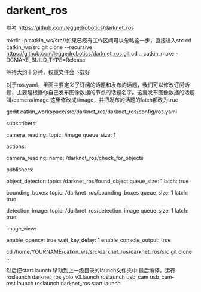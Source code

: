 # darkent_ros
参考  https://github.com/leggedrobotics/darknet_ros


mkdir -p catkin_ws/src//如果已经有工作区间可以忽略这一步，直接进入src
cd catkin_ws/src
git clone --recursive https://github.com/leggedrobotics/darknet_ros.git
cd ..
catkin_make -DCMAKE_BUILD_TYPE=Release

等待大约十分钟，权重文件会下载好

对于ros.yaml，里面主要定义了订阅的话题和发布的话题，我们可以修改订阅话题，主要是根据你自己发布图像数据的节点的话题名字。这里发布图像数据的话题叫/camera/image
这里修改成/image，并把发布的话题的latch都改为true
    
gedit catkin_workspace/src/darknet_ros/darknet_ros/config/ros.yaml

subscribers:

  camera_reading:
    topic: /image
    queue_size: 1

actions:

  camera_reading:
    name: /darknet_ros/check_for_objects

publishers:

  object_detector:
    topic: /darknet_ros/found_object
    queue_size: 1
    latch: true

  bounding_boxes:
    topic: /darknet_ros/bounding_boxes
    queue_size: 1
    latch: true

  detection_image:
    topic: /darknet_ros/detection_image
    queue_size: 1
    latch: true

image_view:

  enable_opencv: true
  wait_key_delay: 1
  enable_console_output: true
  
cd /home/YOURNAME/catkin_ws/src/darknet_ros/darknet_ros/src
git clone ...

然后把start.launch 移动到上一级目录的launch文件夹中
最后编译，运行
roslaunch darknet_ros yolo_v3.launch 
roslaunch usb_cam usb_cam-test.launch 
roslaunch darknet_ros start.launch 
